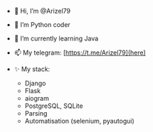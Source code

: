- 👋 Hi, I’m @Arizel79
- 👀 I’m Python coder
- 🌱 I’m currently learning Java
- 📫 My telegram: [https://t.me/Arizel79](here)

- ✨ My stack:
   - Django
   - Flask 
   - aiogram
   - PostgreSQL, SQLite
   - Parsing
   - Automatisation (selenium, pyautogui)
<!---
Arizel79/Arizel79 is a ✨ special ✨ repository because its `README.md` (this file) appears on your GitHub profile.
You can click the Preview link to take a look at your changes.
--->
